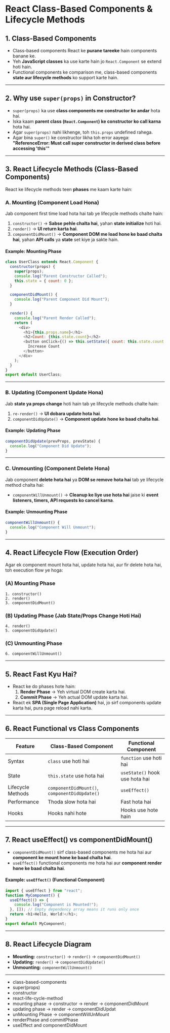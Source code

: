 # **React Class-Based Components & Lifecycle Methods**

## **1. Class-Based Components**

- Class-based components React ke **purane tareeke** hain components banane ke.
- Yeh **JavaScript classes** ka use karte hain jo `React.Component` se extend hoti hain.
- Functional components ke comparison me, class-based components **state aur lifecycle methods** ko support karte hain.

---

## **2. Why use `super(props)` in Constructor?**

- `super(props)` ka use **class components me constructor ke andar** hota hai.
- Iska kaam **parent class (`React.Component`) ke constructor ko call karna** hota hai.
- Agar `super(props)` nahi likhenge, toh `this.props` undefined rahega.
- Agar bina `super()` ke constructor likha toh error aayega:  
  **"ReferenceError: Must call super constructor in derived class before accessing 'this'"**

---

## **3. React Lifecycle Methods (Class-Based Components)**

React ke lifecycle methods teen **phases** me kaam karte hain:

### **A. Mounting (Component Load Hona)**

Jab component first time load hota hai tab ye lifecycle methods chalte hain:

1. `constructor()` → **Sabse pehle chalta hai**, yahan **state initialize** hoti hai.
2. `render()` → **UI return karta hai**.
3. `componentDidMount()` → **Component DOM me load hone ke baad chalta hai**, yahan **API calls** ya **state** set kiye ja sakte hain.

#### **Example: Mounting Phase**

```js
class UserClass extends React.Component {
  constructor(props) {
    super(props);
    console.log("Parent Constructor Called");
    this.state = { count: 0 };
  }

  componentDidMount() {
    console.log("Parent Component Did Mount");
  }

  render() {
    console.log("Parent Render Called");
    return (
      <div>
        <h1>{this.props.name}</h1>
        <h2>Count: {this.state.count}</h2>
        <button onClick={() => this.setState({ count: this.state.count + 1 })}>
          Increase Count
        </button>
      </div>
    );
  }
}
export default UserClass;
```

---

### **B. Updating (Component Update Hona)**

Jab **state ya props change** hoti hain tab ye lifecycle methods chalte hain:

1. `re-render()` → **UI dobara update hota hai**.
2. `componentDidUpdate()` → **Component update hone ke baad chalta hai**.

#### **Example: Updating Phase**

```js
componentDidUpdate(prevProps, prevState) {
  console.log("Component Did Update");
}
```

---

### **C. Unmounting (Component Delete Hona)**

Jab component **delete hota hai** ya **DOM se remove hota hai** tab ye lifecycle method chalta hai:

- `componentWillUnmount()` → **Cleanup ke liye use hota hai** jaise ki **event listeners, timers, API requests ko cancel karna**.

#### **Example: Unmounting Phase**

```js
componentWillUnmount() {
  console.log("Component Will Unmount");
}
```

---

## **4. React Lifecycle Flow (Execution Order)**

Agar ek component mount hota hai, update hota hai, aur fir delete hota hai, toh execution flow ye hoga:

### **(A) Mounting Phase**

```
1. constructor()
2. render()
3. componentDidMount()
```

### **(B) Updating Phase (Jab State/Props Change Hoti Hai)**

```
4. render()
5. componentDidUpdate()
```

### **(C) Unmounting Phase**

```
6. componentWillUnmount()
```

---

## **5. React Fast Kyu Hai?**

- React ke do phases hote hain:
  1. **Render Phase** → Yeh virtual DOM create karta hai.
  2. **Commit Phase** → Yeh actual DOM update karta hai.
- React ek **SPA (Single Page Application)** hai, jo sirf components update karta hai, pura page reload nahi karta.

---

## **6. React Functional vs Class Components**

| Feature           | Class-Based Component                         | Functional Component           |
| ----------------- | --------------------------------------------- | ------------------------------ |
| Syntax            | `class` use hoti hai                          | `function` use hoti hai        |
| State             | `this.state` use hota hai                     | `useState()` hook use hota hai |
| Lifecycle Methods | `componentDidMount()`, `componentDidUpdate()` | `useEffect()`                  |
| Performance       | Thoda slow hota hai                           | Fast hota hai                  |
| Hooks             | Hooks nahi hote                               | Hooks use hote hain            |

---

## **7. React useEffect() vs componentDidMount()**

- `componentDidMount()` sirf class-based components me hota hai aur **component ke mount hone ke baad chalta hai**.
- `useEffect()` functional components me hota hai aur **component render hone ke baad chalta hai**.

#### **Example: `useEffect()` (Functional Component)**

```js
import { useEffect } from "react";
function MyComponent() {
  useEffect(() => {
    console.log("Component is Mounted!");
  }, []); // Empty dependency array means it runs only once
  return <h1>Hello, World!</h1>;
}
export default MyComponent;
```

---

## **8. React Lifecycle Diagram**

- **Mounting:** `constructor()` → `render()` → `componentDidMount()`
- **Updating:** `render()` → `componentDidUpdate()`
- **Unmounting:** `componentWillUnmount()`

---

- class-based-components
- super(props)
- constructor
- react-life-cycle-method
- mounting phase -> constructor -> render -> componentDidMount
- updating phase -> render -> componentDidUpdat
- unMounting Phase -> componentWillUnMount
- renderPhase and commitPhase
- useEffect and componentDidMount
